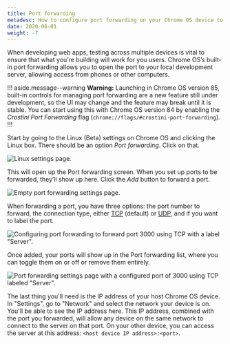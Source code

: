```yaml
---
title: Port forwarding
metadesc: How to configure port forwarding on your Chrome OS device to access local servers on other devices.
date: 2020-06-01
weight: -7
---
```


When developing web apps, testing across multiple devices is vital to ensure that what you’re building will work for you users. Chrome OS’s built-in port forwarding allows you to open the port to your local development server, allowing access from phones or other computers.

!!! aside.message--warning
**Warning:** Launching in Chrome OS version 85, built-in controls for managing port forwarding are a new feature still under development, so the UI may change and the feature may break until it is stable. You can start using this with Chrome OS version 84 by enabling the _Crostini Port Forwarding_ flag (`chrome://flags/#crostini-port-forwarding`).
!!!

Start by going to the Linux (Beta) settings on Chrome OS and clicking the Linux box. There should be an option _Port forwarding_. Click on that.

![Linux settings page.](/images/develop/web/linux-settings.jpg)

This will open up the Port forwarding screen. When you set up ports to be forwarded, they’ll show up here. Click the _Add_ button to forward a port.

![Empty port forwarding settings page.](/images/develop/web/port-forward-empty.jpg)

When forwarding a port, you have three options: the port number to forward, the connection type, either [TCP](https://en.wikipedia.org/wiki/Transmission_Control_Protocol) (default) or [UDP](https://en.wikipedia.org/wiki/User_Datagram_Protocol), and if you want to label the port.

![Configuring port forwarding to forward port 3000 using TCP with a label "Server".](/images/develop/web/port-forward-configure.jpg)

Once added, your ports will show up in the Port forwarding list, where you can toggle them on or off or remove them entirely.

![Port forwarding settings page with a configured port of 3000 using TCP labeled "Server".](/images/develop/web/port-forward-configured.jpg)

The last thing you'll need is the IP address of your host Chrome OS device. In "Settings", go to "Network" and select the network your device is on. You'll be able to see the IP address here. This IP address, combined with the port you forwarded, will allow any device on the same network to connect to the server on that port. On your other device, you can access the server at this address: `<host device IP address>:<port>`.

